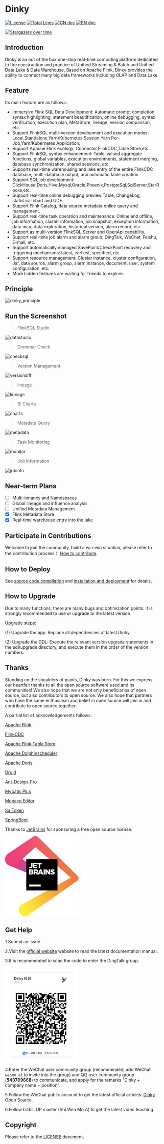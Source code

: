 # Dinky

[![License](https://img.shields.io/badge/license-Apache%202-4EB1BA.svg)](https://www.apache.org/licenses/LICENSE-2.0.html)
[![Total Lines](https://tokei.rs/b1/github/DataLinkDC/dinky?category=lines)](https://github.com/DataLinkDC/dinky)
[![CN doc](https://img.shields.io/badge/文档-中文版-blue.svg)](README_zh_CN.md)
[![EN doc](https://img.shields.io/badge/document-English-blue.svg)](README.md)

[![Stargazers over time](https://starchart.cc/DataLinkDC/dinky.svg)](https://starchart.cc/DataLinkDC/dinky)

## Introduction

Dinky is an out of the box one-stop real-time computing platform dedicated to the construction and practice of Unified Streaming & Batch and Unified Data Lake & Data Warehouse. Based on Apache Flink, Dinky provides the ability to connect many big data frameworks including OLAP and Data Lake.

## Feature

Its main feature are as follows:

- Immersive Flink SQL Data Development: Automatic prompt completion, syntax highlighting, statement beautification, online debugging, syntax verification, execution plan, MetaStore, lineage, version comparison, etc.
- Support FlinkSQL multi-version development and execution modes: Local,Standalone,Yarn/Kubernetes Session,Yarn Per-Job,Yarn/Kubernetes Application.
- Support Apache Flink ecology: Connector,FlinkCDC,Table Store,etc.
- Support FlinkSQL syntax enhancement: Table-valued aggregate functions, global variables, execution environments, statement merging, database synchronization, shared sessions, etc.
- Supports real-time warehousing and lake entry of the entire FlinkCDC database, multi-database output, and automatic table creation.
- Support SQL job development: ClickHouse,Doris,Hive,Mysql,Oracle,Phoenix,PostgreSql,SqlServer,StarRocks,etc.
- Support real-time online debugging preview Table, ChangeLog, statistical chart and UDF.
- Support Flink Catalog, data source metadata online query and management.
- Support real-time task operation and maintenance: Online and offline, job information, cluster information, job snapshot, exception information, data map, data exploration, historical version, alarm record, etc.
- Support as multi-version FlinkSQL Server and OpenApi capability.
- Support real-time job alarm and alarm group: DingTalk, WeChat, Feishu, E-mail, etc.
- Support automatically managed SavePoint/CheckPoint recovery and triggering mechanisms: latest, earliest, specified, etc.
- Support resource management: Cluster instance, cluster configuration, Jar, data source, alarm group, alarm instance, document, user, system configuration, etc.
- More hidden features are waiting for friends to explore.

## Principle

![dinky_principle](https://raw.githubusercontent.com/DataLinkDC/dinky/main/dinky-doc/images/main/dinky_principle.png)

## Run the Screenshot

> FlinkSQL Studio

![datastudio](https://raw.githubusercontent.com/DataLinkDC/dinky/dev/dinky-doc/images/070/datastudio.png)

> Grammar Check

![checksql](https://raw.githubusercontent.com/DataLinkDC/dinky/dev/dinky-doc/images/070/checksql.png)

> Version Management

![versiondiff](https://raw.githubusercontent.com/DataLinkDC/dinky/dev/dinky-doc/images/070/versiondiff.png)

> lineage

![lineage](https://raw.githubusercontent.com/DataLinkDC/dinky/dev/dinky-doc/images/070/lineage.png)

> BI Charts

![charts](https://raw.githubusercontent.com/DataLinkDC/dinky/dev/dinky-doc/images/070/charts.png)

> Metadata Query

![metadata](https://raw.githubusercontent.com/DataLinkDC/dinky/dev/dinky-doc/images/070/metadata.png)

> Task Monitoring

![monitor](https://raw.githubusercontent.com/DataLinkDC/dinky/dev/dinky-doc/images/070/monitor.png)

> Job Information

![jobinfo](https://raw.githubusercontent.com/DataLinkDC/dinky/dev/dinky-doc/images/070/jobinfo.png)

## Near-term Plans

- [ ] Multi-tenancy and Namespaces
- [ ] Global lineage and influence analysis
- [ ] Unified Metadata Management
- [x] Flink Metadata Store
- [x] Real-time warehouse entry into the lake

## Participate in Contributions

Welcome to join the community, build a win-win situation, please refer to the contribution process： [How to contribute](https://github.com/DataLinkDC/dinky/blob/dev/docs/docs/developer_guide/contribution/how_contribute.md).

## How to Deploy

See [source code compilation](https://github.com/DataLinkDC/dinky/blob/dev/docs/docs/build_deploy/build.md) and [installation and deployment](https://github.com/DataLinkDC/dinky/blob/dev/docs/docs/build_deploy/deploy.md) for details.

## How to Upgrade

Due to many functions, there are many bugs and optimization points. It is strongly recommended to use or upgrade to the latest version.

Upgrade steps:

(1) Upgrade the app: Replace all dependencies of latest Dinky.

(2) Upgrade the DDL: Execute the relevant version upgrade statements in the sql/upgrade directory, and execute them in the order of the version numbers.

## Thanks

Standing on the shoulders of giants, Dinky was born. For this we express our heartfelt thanks to all the open source software used and its communities! We also hope that we are not only beneficiaries of open source, but also contributors to open source. We also hope that partners who have the same enthusiasm and belief in open source will join in and contribute to open source together.

A partial list of acknowledgements follows:

[Apache Flink](https://github.com/apache/flink)

[FlinkCDC](https://github.com/ververica/flink-cdc-connectors)

[Apache Flink Table Store](https://github.com/apache/flink-table-store)

[Apache Dolphinscheduler](https://github.com/apache/dolphinscheduler)

[Apache Doris](https://github.com/apache/doris)

[Druid](https://github.com/alibaba/druid)

[Ant-Design-Pro](https://github.com/ant-design/ant-design-pro)

[Mybatis Plus](https://github.com/baomidou/mybatis-plus)

[Monaco Editor](https://github.com/Microsoft/monaco-editor)

[Sa Token](https://github.com/dromara/Sa-Token)

[SpringBoot]()

Thanks to [JetBrains](https://www.jetbrains.com/?from=dinky) for sponsoring a free open source license.

[![JetBrains](https://raw.githubusercontent.com/DataLinkDC/dinky/dev/dinky-doc/images/main/jetbrains.svg)](https://www.jetbrains.com/?from=dinky)

## Get Help

1.Submit an issue.

2.Visit the [official website](http://www.dinky.top/#/) website to read the latest documentation manual.

3.It is recommended to scan the code to enter the DingTalk group.

<img src="https://raw.githubusercontent.com/DataLinkDC/dinky/dev/dinky-doc/images/main/dinkydingding.jpg" alt="dinkydingding" style="zoom:30%;" />

4.Enter the WeChat user community group (recommended, add WeChat `wenmo_ai` to invite into the group) and QQ user community group (**543709668**) to communicate, and apply for the remarks "Dinky + company name + position".

5.Follow the WeChat public account to get the latest official articles: [Dinky Open Source](https://mmbiz.qpic.cn/mmbiz_jpg/dyicwnSlTFTp6w4PuJruFaLV6uShCJDkzqwtnbQJrQ90yKDuuIC8tyMU5DK69XZibibx7EPPBRQ3ic81se5UQYs21g/0?wx_fmt=jpeg).

6.Follow bilibili UP master (Shi Wen Mo A) to get the latest video teaching.

## Copyright

Please refer to the [LICENSE](https://github.com/DataLinkDC/dinky/blob/dev/LICENSE) document.

